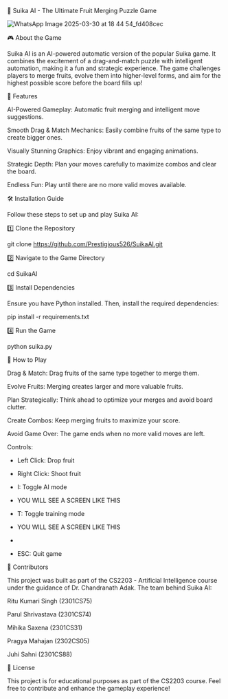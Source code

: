 🍉 Suika AI - The Ultimate Fruit Merging Puzzle Game

 ![WhatsApp Image 2025-03-30 at 18 44 54_fd408cec](https://github.com/user-attachments/assets/d2c18ca2-956c-4dfb-bd28-500b519d0130)

🎮 About the Game

Suika AI is an AI-powered automatic version of the popular Suika game. It combines the excitement of a drag-and-match puzzle with intelligent automation, making it a fun and strategic experience. The game challenges players to merge fruits, evolve them into higher-level forms, and aim for the highest possible score before the board fills up!

🌟 Features

AI-Powered Gameplay: Automatic fruit merging and intelligent move suggestions.

Smooth Drag & Match Mechanics: Easily combine fruits of the same type to create bigger ones.

Visually Stunning Graphics: Enjoy vibrant and engaging animations.

Strategic Depth: Plan your moves carefully to maximize combos and clear the board.

Endless Fun: Play until there are no more valid moves available.

🛠 Installation Guide

Follow these steps to set up and play Suika AI:

1️⃣ Clone the Repository

git clone https://github.com/Prestigious526/SuikaAI.git

2️⃣ Navigate to the Game Directory

cd SuikaAI

3️⃣ Install Dependencies

Ensure you have Python installed. Then, install the required dependencies:

pip install -r requirements.txt

4️⃣ Run the Game

python suika.py

🎯 How to Play

Drag & Match: Drag fruits of the same type together to merge them.

Evolve Fruits: Merging creates larger and more valuable fruits.

Plan Strategically: Think ahead to optimize your merges and avoid board clutter.

Create Combos: Keep merging fruits to maximize your score.

Avoid Game Over: The game ends when no more valid moves are left.


Controls:
- Left Click: Drop fruit
- Right Click: Shoot fruit
- I: Toggle AI mode
- YOU WILL SEE A SCREEN LIKE THIS

- T: Toggle training mode
- YOU WILL SEE A SCREEN LIKE THIS
- 
- ESC: Quit game

👥 Contributors

This project was built as part of the CS2203 - Artificial Intelligence course under the guidance of Dr. Chandranath Adak. The team behind Suika AI:

Ritu Kumari Singh (2301CS75)

Parul Shrivastava (2301CS74)

Mihika Saxena (2301CS31)

Pragya Mahajan (2302CS05)

Juhi Sahni (2301CS88)

📜 License

This project is for educational purposes as part of the CS2203 course. Feel free to contribute and enhance the gameplay experience!
